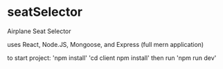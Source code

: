 # seatSelector
Airplane Seat Selector

uses React, Node.JS, Mongoose, and Express (full mern application)

to start project:
'npm install' 
'cd client npm install' 
then run 'npm run dev'

